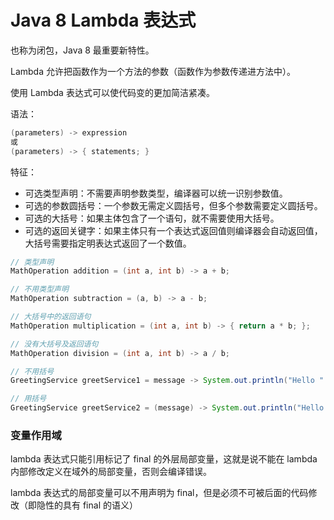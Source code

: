 # Java 8 Lambda 表达式

也称为闭包，Java 8 最重要新特性。

Lambda 允许把函数作为一个方法的参数（函数作为参数传递进方法中）。

使用 Lambda 表达式可以使代码变的更加简洁紧凑。

语法：

```java
(parameters) -> expression
或
(parameters) -> { statements; }
```

特征：

* 可选类型声明：不需要声明参数类型，编译器可以统一识别参数值。
* 可选的参数圆括号：一个参数无需定义圆括号，但多个参数需要定义圆括号。
* 可选的大括号：如果主体包含了一个语句，就不需要使用大括号。
* 可选的返回关键字：如果主体只有一个表达式返回值则编译器会自动返回值，大括号需要指定明表达式返回了一个数值。

```java
// 类型声明
MathOperation addition = (int a, int b) -> a + b;

// 不用类型声明
MathOperation subtraction = (a, b) -> a - b;

// 大括号中的返回语句
MathOperation multiplication = (int a, int b) -> { return a * b; };

// 没有大括号及返回语句
MathOperation division = (int a, int b) -> a / b;

// 不用括号
GreetingService greetService1 = message -> System.out.println("Hello " + message);

// 用括号
GreetingService greetService2 = (message) -> System.out.println("Hello " + message);
```

### 变量作用域

lambda 表达式只能引用标记了 final 的外层局部变量，这就是说不能在 lambda 内部修改定义在域外的局部变量，否则会编译错误。

lambda 表达式的局部变量可以不用声明为 final，但是必须不可被后面的代码修改（即隐性的具有 final 的语义）




